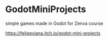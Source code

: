 # GodotMiniProjects
simple games made in Godot for Zenva course

https://felipeviana.itch.io/godot-mini-projects

